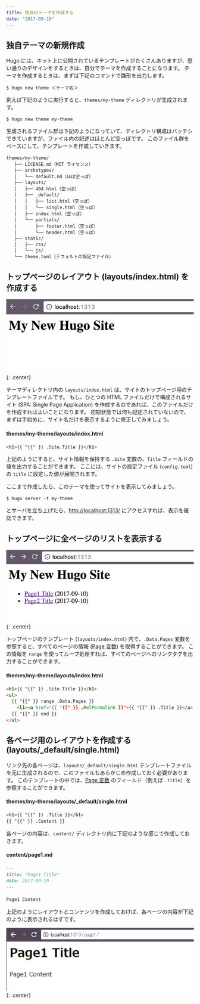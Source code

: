 ```yaml
---
title: 独自のテーマを作成する
date: "2017-09-10"
---
```



独自テーマの新規作成
----

Hugo には、ネット上に公開されているテンプレートがたくさんありますが、思い通りのデザインをするときは、自分でテーマを作成することになります。
テーマを作成するときは、まずは下記のコマンドで雛形を出力します。

~~~
$ hugo new theme ＜テーマ名＞
~~~

例えば下記のように実行すると、`themes/my-theme` ディレクトリが生成されます。

~~~
$ hugo new theme my-theme
~~~

生成されるファイル群は下記のようになっていて、ディレクトリ構成はバッチシできていますが、ファイル内の記述はほとんど空っぽです。
このファイル群をベースにして、テンプレートを作成していきます。

~~~
themes/my-theme/
   ├── LICENSE.md（MIT ライセンス）
   ├── archetypes/
   │   └── default.md（ほぼ空っぽ）
   ├── layouts/
   │   ├── 404.html（空っぽ）
   │   ├── _default/
   │   │   ├── list.html（空っぽ）
   │   │   └── single.html（空っぽ）
   │   ├── index.html（空っぽ）
   │   └── partials/
   │       ├── footer.html（空っぽ）
   │       └── header.html（空っぽ）
   ├── static/
   │   ├── css/
   │   └── js/
   └── theme.toml（デフォルトの設定ファイル）
~~~


トップページのレイアウト (layouts/index.html) を作成する
----

![create-theme1.png](./create-theme1.png){: .center}

テーマディレクトリ内の `layouts/index.html` は、サイトのトップページ用のテンプレートファイルです。
もし、ひとつの HTML ファイルだけで構成されるサイト (SPA: Single Page Application) を作成するのであれば、このファイルだけを作成すればよいことになります。
初期状態では何も記述されていないので、まずは手始めに、サイト名だけを表示するように修正してみましょう。

#### themes/my-theme/layouts/index.html

~~~ html
<h1>{{ "{{" }} .Site.Title }}</h1>
~~~

上記のようにすると、サイト情報を保持する `.Site` 変数の、`Title` フィールドの値を出力することができます。
ここには、サイトの設定ファイル (`config.toml`) の `title` に設定した値が展開されます。

ここまで作成したら、このテーマを使ってサイトを表示してみましょう。

~~~
$ hugo server -t my-theme
~~~

とサーバを立ち上げたら、[http://localhost:1313/](http://localhost:1313/) にアクセスすれば、表示を確認できます。


トップページに全ページのリストを表示する
----

![create-theme2.png](./create-theme2.png){: .center}

トップページのテンプレート (`layouts/index.html`) 内で、`.Data.Pages` 変数を参照すると、すべてのページの情報 ([Page 変数](https://gohugo.io/variables/page/)) を取得することができます。
この情報を `range` を使ってループ処理すれば、すべてのページへのリンクタグを出力することができます。

#### themes/my-theme/layouts/index.html

~~~ html
<h1>{{ "{{" }} .Site.Title }}</h1>
<ul>
  {{ "{{" }} range .Data.Pages }}
    <li><a href="{{ "{{" }} .RelPermalink }}">{{ "{{" }} .Title }}</a> ({{ "{{" }} .Date.Format "2006-01-02" }})
  {{ "{{" }} end }}
</ul>
~~~


各ページ用のレイアウトを作成する (layouts/_default/single.html)
----

リンク先の各ページは、`layouts/_default/single.html` テンプレートファイルを元に生成されるので、このファイルもあらかじめ作成しておく必要があります。
このテンプレートの中では、[Page 変数](https://gohugo.io/variables/page/) のフィールド（例えば `.Title`）を参照することができます。

#### themes/my-theme/layouts/_default/single.html

~~~ html
<h1>{{ "{{" }} .Title }}</h1>
{{ "{{" }} .Content }}
~~~

各ページの内容は、`content/` ディレクトリ内に下記のような感じで作成しておきます。

#### content/page1.md

~~~ md
---
title: "Page1 Title"
date: 2017-09-10
---

Page1 Content
~~~

上記のようにレイアウトとコンテンツを作成しておけば、各ページの内容が下記のように表示されるはずです。

![create-theme3.png](./create-theme3.png){: .center}

